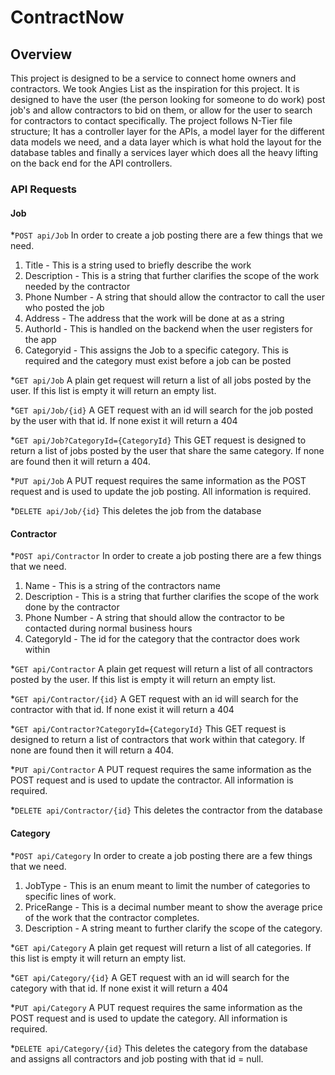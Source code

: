 # ContractNow

## Overview

This project is designed to be a service to connect home owners and contractors. We took Angies List as the inspiration for this project. It is designed to have the user (the person looking for someone to do work) post job's and allow contractors to bid on them, or allow for the user to search for contractors to contact specifically. The project follows N-Tier file structure; It has a controller layer for the APIs, a model layer for the different data models we need, and a data layer which is what hold the layout for the database tables and finally a services layer which does all the heavy lifting on the back end for the API controllers.


### API Requests

#### Job
*`POST api/Job` In order to create a job posting there are a few things that we need.  
1. Title - This is a string used to briefly describe the work  
1. Description - This is a string that further clarifies the scope of the work needed by the contractor  
1. Phone Number - A string that should allow the contractor to call the user who posted the job  
1. Address - The address that the work will be done at as a string  
1. AuthorId - This is handled on the backend when the user registers for the app   
1. Categoryid - This assigns the Job to a specific category. This is required and the category must exist before a job can be posted  

*`GET api/Job` A plain get request will return a list of all jobs posted by the user. If this list is empty it will return an empty list.

*`GET api/Job/{id}` A GET request with an id will search for the job posted by the user with that id. If none exist it will return a 404

*`GET api/Job?CategoryId={CategoryId}` This GET request is designed to return a list of jobs posted by the user that share the same category. If none are found then it will return a 404.

*`PUT api/Job` A PUT request requires the same information as the POST request and is used to update the job posting. All information is required.

*`DELETE api/Job/{id}` This deletes the job from the database

#### Contractor
*`POST api/Contractor` In order to create a job posting there are a few things that we need.  
1. Name - This is a string of the contractors name  
1. Description - This is a string that further clarifies the scope of the work done by the contractor  
1. Phone Number - A string that should allow the contractor to be contacted during normal business hours  
1. CategoryId - The id for the category that the contractor does work within 

*`GET api/Contractor` A plain get request will return a list of all contractors posted by the user. If this list is empty it will return an empty list.

*`GET api/Contractor/{id}` A GET request with an id will search for the contractor with that id. If none exist it will return a 404

*`GET api/Contractor?CategoryId={CategoryId}` This GET request is designed to return a list of contractors that work within that category. If none are found then it will return a 404.

*`PUT api/Contractor` A PUT request requires the same information as the POST request and is used to update the contractor. All information is required.

*`DELETE api/Contractor/{id}` This deletes the contractor from the database
#### Category
*`POST api/Category` In order to create a job posting there are a few things that we need.  
1. JobType - This is an enum meant to limit the number of categories to specific lines of work.  
1. PriceRange - This is a decimal number meant to show the average price of the work that the contractor completes. 
1. Description - A string meant to further clarify the scope of the category.

*`GET api/Category` A plain get request will return a list of all categories. If this list is empty it will return an empty list.

*`GET api/Category/{id}` A GET request with an id will search for the category with that id. If none exist it will return a 404

*`PUT api/Category` A PUT request requires the same information as the POST request and is used to update the category. All information is required.

*`DELETE api/Category/{id}` This deletes the category from the database and assigns all contractors and job posting with that id = null.
